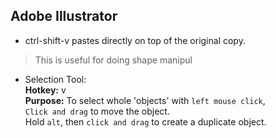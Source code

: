 ## Adobe Illustrator

- ctrl-shift-v pastes directly on top of the original copy.
> This is useful for doing shape manipul

- Selection Tool:  
	**Hotkey:** v  
	**Purpose:** To select whole 'objects' with `left mouse click`,  
	`Click and drag` to move the object.  
	Hold `alt`, then `click and drag` to create a duplicate object.  
